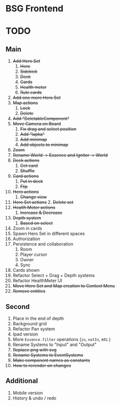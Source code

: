 # BSG Frontend

# TODO

## Main

1. ~~Add Hero Set~~
   1. ~~Hero~~
   2. ~~Sidekick~~
   3. ~~Deck~~
   4. ~~Cards~~
   5. ~~Health meter~~
   6. ~~Rule cards~~
2. ~~Add one more Hero Set~~
3. ~~Map actions~~
   1. ~~Lock~~
   2. ~~Delete~~
4. ~~Add "DeletableComponent"~~
5. ~~Move Camera on Board~~
   1. ~~Fix drag and select position~~
   2. ~~Add "lapka"~~
   3. ~~Add minimap~~
   4. ~~Add objects to minimap~~
6. ~~Zoom~~
7. ~~Rename World -> Essence and Ignitor -> World~~
8. ~~Deck actions~~
   1. ~~Get card~~
   2. ~~Shuffle~~
9. ~~Card actions~~
   1. ~~Put in deck~~
   2. ~~Flip~~
10. ~~Hero actions~~
    1. ~~Change view~~
11. ~~Hero Set actions~~ 2. ~~Delete set~~
12. ~~Health Meter actions~~
    1. ~~Increase & Decrease~~
13. ~~Depth system~~
    1. ~~Based on select~~
14. Zoom in cards
15. Spawn Hero Set in different spaces
16. Authorization
17. Persistence and collaboration
    1. Room
    2. Player cursor
    3. Owner
    4. Sync
18. Cards shown
19. Refactor Select + Drag + Depth systems
20. Refactor HealthMeter UI
21. ~~Move Hero Set and Map creation to Context Menu~~
22. ~~Remove entities~~

## Second

1. Place in the end of depth
2. Background grid
3. Refactor Pan system
4. Ipad version
5. More `Essence.filter` operations (`in`, `notIn`, etc.)
6. Rename Systems to "Input" and "Output"
7. ~~Replace png with svg~~
8. ~~Rename Systems to EventSystems~~
9. ~~Make component names as constants~~
10. ~~How to rerender on changes~~

## Additional

1. Mobile version
2. History & undo / redo
